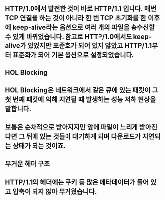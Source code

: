## HTTP/1.0에서 발전한 것이 바로 HTTP/1.1 입니다. 매번 TCP 연결을 하는 것이 아니라 한 번 TCP 초기화를 한 이후에 keep-alive라는 옵션으로 여러 개의 파일을 송수신할 수 있게 바뀌었습니다. 참고로 HTTP/1.0에서도 keep-alive가 있었지만 표준호가 되어 있지 않았고 HTTP/1.1부터 표준화가 되어 기본 옵션으로 설정되었습니다.

## HOL Blocking
## HOL Blocking은 네트워크에서 같은 큐에 있는 패킷이 그 첫 번째 패킷에 의해 지연될 때 발생하는 성능 저하 현상을 말합니다.
## 보통은 순차적으로 받아지지만 앞에 파일이 느리게 받아진다면 그 뒤에 있는 것들이 대기하게 되며 다운로드가 지연되는 상태가 되는 것이죠.

## 무거운 헤더 구조
## HTTP/1.1의 헤더에는 쿠키 등 많은 메타데이터가 들어 있고 압축이 되지 않아 무거웠습니다.
